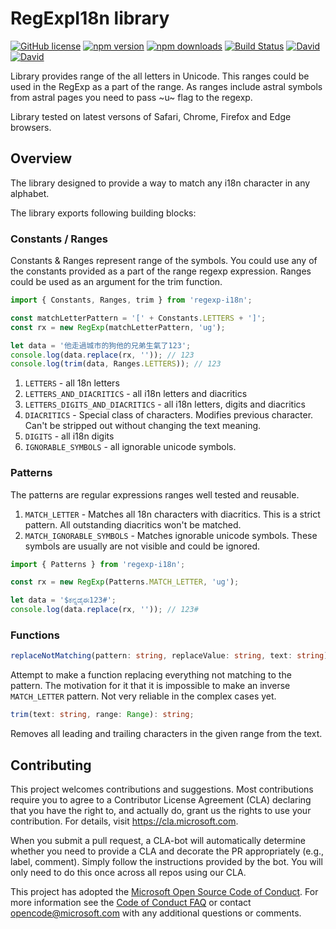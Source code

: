 # RegExpI18n library

[![GitHub license](https://img.shields.io/badge/license-MIT-blue.svg?style=flat-square)](https://github.com/Microsoft/regexp-i18n/blob/master/LICENSE) [![npm version](https://img.shields.io/npm/v/regexp-i18n.svg?style=flat-square)](https://www.npmjs.com/package/regexp-i18n) [![npm downloads](https://img.shields.io/npm/dm/regexp-i18n.svg?style=flat-square)](https://www.npmjs.com/package/regexp-i18n) [![Build Status](https://img.shields.io/travis/Microsoft/regexp-i18n/master.svg?style=flat-square)](https://travis-ci.org/Microsoft/regexp-i18n) [![David](https://img.shields.io/david/Microsoft/regexp-i18n.svg?style=flat-square)](https://github.com/Microsoft/regexp-i18n) [![David](https://img.shields.io/david/dev/Microsoft/regexp-i18n.svg?style=flat-square)](https://github.com/Microsoft/regexp-i18n)

Library provides range of the all letters in Unicode.
This ranges could be used in the RegExp as a part of the range. As ranges include astral symbols from astral pages you need to pass ~u~ flag to the regexp.

Library tested on latest versons of Safari, Chrome, Firefox and Edge browsers.

## Overview

The library designed to provide a way to match any i18n character in any alphabet.

The library exports following building blocks:

### Constants / Ranges

Constants & Ranges represent range of the symbols. You could use any of the constants provided as a part of the range regexp expression. Ranges could be used as an argument for the trim function.

```typescript
import { Constants, Ranges, trim } from 'regexp-i18n';

const matchLetterPattern = '[' + Constants.LETTERS + ']';
const rx = new RegExp(matchLetterPattern, 'ug');

let data = '他走過城市的狗他的兄弟生氣了123';
console.log(data.replace(rx, '')); // 123
console.log(trim(data, Ranges.LETTERS)); // 123
```

1. `LETTERS` - all 18n letters
1. `LETTERS_AND_DIACRITICS` - all i18n letters and diacritics
1. `LETTERS_DIGITS_AND_DIACRITICS` - all i18n letters, digits and diacritics
1. `DIACRITICS` - Special class of characters. Modifies previous character. Can't be stripped out without changing the text meaning.
1. `DIGITS` - all i18n digits
1. `IGNORABLE_SYMBOLS` - all ignorable unicode symbols.

### Patterns

The patterns are regular expressions ranges well tested and reusable.

1. `MATCH_LETTER` - Matches all 18n characters with diacritics. This is a strict pattern. All outstanding diacritics won't be matched.
1. `MATCH_IGNORABLE_SYMBOLS` - Matches ignorable unicode symbols. These symbols are usually are not visible and could be ignored.

```typescript
import { Patterns } from 'regexp-i18n';

const rx = new RegExp(Patterns.MATCH_LETTER, 'ug');

let data = '$ಕನ್ನಡೈಈ123#';
console.log(data.replace(rx, '')); // 123#
```

### Functions

```typescript
replaceNotMatching(pattern: string, replaceValue: string, text: string): string;
```

Attempt to make a function replacing everything not matching to the pattern.
The motivation for it that it is impossible to make an inverse `MATCH_LETTER` pattern.
Not very reliable in the complex cases yet.

```typescript
trim(text: string, range: Range): string;
```

Removes all leading and trailing characters in the given range from the text.

## Contributing

This project welcomes contributions and suggestions.  Most contributions require you to agree to a
Contributor License Agreement (CLA) declaring that you have the right to, and actually do, grant us
the rights to use your contribution. For details, visit https://cla.microsoft.com.

When you submit a pull request, a CLA-bot will automatically determine whether you need to provide
a CLA and decorate the PR appropriately (e.g., label, comment). Simply follow the instructions
provided by the bot. You will only need to do this once across all repos using our CLA.

This project has adopted the [Microsoft Open Source Code of Conduct](https://opensource.microsoft.com/codeofconduct/).
For more information see the [Code of Conduct FAQ](https://opensource.microsoft.com/codeofconduct/faq/) or
contact [opencode@microsoft.com](mailto:opencode@microsoft.com) with any additional questions or comments.
